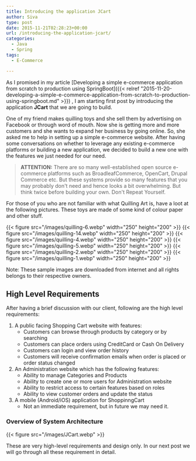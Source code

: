 ```yaml
---
title: Introducing the application JCart
author: Siva
type: post
date: 2015-11-21T02:28:23+00:00
url: /introducing-the-application-jcart/
categories:
  - Java
  - Spring
tags:
  - E-Commerce

---
```

As I promised in my article 
[Developing a simple e-commerce application from scratch to production using SpringBoot]({{< relref "2015-11-20-developing-a-simple-e-commerce-application-from-scratch-to-production-using-springboot.md" >}})
, I am starting first post by introducing the application **JCart** that we are going to build.

One of my friend makes quilling toys and she sell them by advertising on Facebook or through word of mouth. Now she is getting more and more customers and she wants to expand her business by going online. So, she asked me to help in setting up a simple e-commerce website. After having some conversations on whether to leverage any existing e-commerce platforms or building a new application, we decided to build a new one with the features we just needed for our need.

> **ATTENTION:** There are so many well-established open source e-commerce platforms such as BroadleafCommerce, OpenCart, Drupal Commerce etc. But these systems provide so many features that you may probably don't need and hence looks a bit overwhelming. But think twice before building your own. Don't Repeat Yourself.

For those of you who are not familiar with what Quilling Art is, have a loot at the following pictures.
These toys are made of some kind of colour paper and other stuff.

{{< figure src="/images/quilling-6.webp"  width="250" height="200" >}}
{{< figure src="/images/quilling-14.webp"  width="250" height="200" >}}
{{< figure src="/images/quilling-4.webp"  width="250" height="200" >}}
{{< figure src="/images/quilling-5.webp"  width="250" height="200" >}}
{{< figure src="/images/quilling-2.webp"  width="250" height="200" >}}
{{< figure src="/images/quilling-1.webp"  width="250" height="200" >}}

Note: These sample images are downloaded from internet and all rights belongs to their respective owners.

## High Level Requirements

After having a brief discussion with our client, following are the high level requirements:

  1. A public facing Shopping Cart website with features: 
      * Customers can browse through products by category or by searching
      * Customers can place orders using CreditCard or Cash On Delivery
      * Customers can login and view order history
      * Customers will receive confirmation emails when order is placed or order status changed
  2. An Administration website which has the following features: 
      * Ability to manage Categories and Products
      * Ability to create one or more users for Administration website
      * Ability to restrict access to certain features based on roles
      * Ability to view customer orders and update the status
  3. A mobile (Android/iOS) application for ShoppinngCart 
      * Not an immediate requirement, but in future we may need it.


### Overview of System Architecture

{{< figure src="/images/JCart.webp" >}}

These are very high-level requirements and design only. In our next post we will go through all these requirement in detail.
